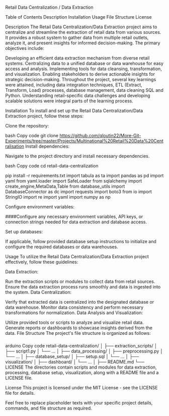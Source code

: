 Retail Data Centralization / Data Extraction

Table of Contents
Description
Installation
Usage
File Structure
License

Description
The Retail Data Centralization/Data Extraction project aims to centralize and streamline the extraction of retail data from various sources. It provides a robust system to gather data from multiple retail outlets, analyze it, and present insights for informed decision-making. The primary objectives include:

Developing an efficient data extraction mechanism from diverse retail systems.
Centralizing data to a unified database or data warehouse for easy access and analysis.
Implementing tools for data cleansing, transformation, and visualization.
Enabling stakeholders to derive actionable insights for strategic decision-making.
Throughout the project, several key learnings were attained, including data integration techniques, ETL (Extract, Transform, Load) processes, database management, data cleaning SQL and Python. Understanding retail-specific data challenges and developing scalable solutions were integral parts of the learning process.

Installation
To install and set up the Retail Data Centralization/Data Extraction project, follow these steps:

Clone the repository:

bash
Copy code
git clone https://github.com/qloutin22/More-Git-Experiments/tree/master/Projects/Multinational%20Retail%20Data%20Centralisation
Install dependencies:

Navigate to the project directory and install necessary dependencies.

bash
Copy code
cd retail-data-centralization

pip install -r requirements.txt
import tabula as ta
import pandas as pd
import yaml
from yaml.loader import SafeLoader
from sqlalchemy import create_engine,MetaData,Table
from database_utils import DatabaseConnector as dc
import requests
import boto3
from io import StringIO
import re
import yaml
import numpy as np

Configure environment variables:

####Configure any necessary environment variables, API keys, or connection strings needed for data extraction and database access.

Set up databases:

If applicable, follow provided database setup instructions to initialize and configure the required databases or data warehouses.

Usage
To utilize the Retail Data Centralization/Data Extraction project effectively, follow these guidelines:

Data Extraction:

Run the extraction scripts or modules to collect data from retail sources.
Ensure the data extraction process runs smoothly and data is ingested into the system.
Data Centralization:

Verify that extracted data is centralized into the designated database or data warehouse.
Monitor data consistency and perform necessary transformations for normalization.
Data Analysis and Visualization:

Utilize provided tools or scripts to analyze and visualize retail data.
Generate reports or dashboards to showcase insights derived from the data.
File Structure
The project's file structure is organized as follows:

#####
arduino
Copy code
retail-data-centralization/
│
├── extraction_scripts/
│   ├── script1.py
│   └── ...
│
├── data_processing/
│   ├── preprocessing.py
│   └── ...
│
├── database_setup/
│   ├── setup.sql
│   └── ...
│
├── visualization/
│   ├── dashboard/
│   └── ...
│
├── README.md
└── LICENSE
The directories contain scripts and modules for data extraction, processing, database setup, visualization, along with a README file and a LICENSE file.

License
This project is licensed under the MIT License - see the LICENSE file for details.

Feel free to replace placeholder texts with your specific project details, commands, and file structure as required.





